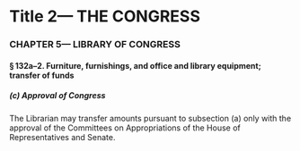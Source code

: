 
# Title 2— THE CONGRESS
### CHAPTER 5— LIBRARY OF CONGRESS
#### § 132a–2. Furniture, furnishings, and office and library equipment; transfer of funds
##### (c) Approval of Congress

The Librarian may transfer amounts pursuant to subsection (a) only with the approval of the Committees on Appropriations of the House of Representatives and Senate.

